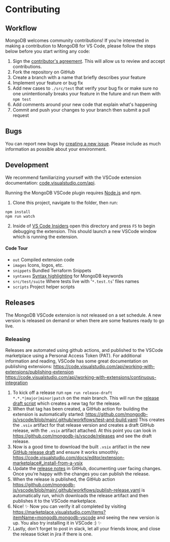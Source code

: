 # Contributing

## Workflow

MongoDB welcomes community contributions! If you’re interested in making a contribution to MongoDB for VS Code, please follow the steps below before you start writing any code:

1. Sign the [contributor's agreement](http://www.mongodb.com/contributor). This will allow us to review and accept contributions.
1. Fork the repository on GitHub
1. Create a branch with a name that briefly describes your feature
1. Implement your feature or bug fix
1. Add new cases to `./src/test` that verify your bug fix or make sure no one
   unintentionally breaks your feature in the future and run them with `npm test`
1. Add comments around your new code that explain what's happening
1. Commit and push your changes to your branch then submit a pull request

## Bugs

You can report new bugs by
[creating a new issue](https://jira.mongodb.org/browse/VSCODE/).
Please include as much information as possible about your environment.

## Development

We recommend familiarizing yourself with the VSCode extension documentation:
[code.visualstudio.com/api](https://code.visualstudio.com/api).

Running the MongoDB VSCode plugin requires [Node.js](https://nodejs.org) and npm.

1. Clone this project, navigate to the folder, then run:

```shell
npm install
npm run watch
```

2. Inside of [VS Code Insiders](https://code.visualstudio.com/insiders/) open this directory and press `F5` to begin debugging the extension. This should launch a new VSCode window which is running the extension.

#### Code Tour

- `out` Compiled extension code
- `images` Icons, logos, etc.
- `snippets` Bundled Terraform Snippets
- `syntaxes` [Syntax highlighting](https://code.visualstudio.com/api/language-extensions/syntax-highlight-guide#injection-grammars) for MongoDB keywords
- `src/test/suite` Where tests live with '`*.test.ts`' files names
- `scripts` Project helper scripts

## Releases

The MongoDB VSCode extension is not released on a set schedule. A new version is released on demand or when there are some features ready to go live.

### Releasing

Releases are automated using github actions, and published to the VSCode marketplace using a Personal Access Token (PAT). For additional information and reading, VSCode has some great documentation on publishing extensions:
https://code.visualstudio.com/api/working-with-extensions/publishing-extension
https://code.visualstudio.com/api/working-with-extensions/continuous-integration

1. To kick off a release run `npm run release-draft *.*.*|major|minor|patch` on the main branch. This will run the [release draft script](https://github.com/mongodb-js/vscode/blob/main/scripts/release-draft.js) which creates a new tag for the release.
1. When that tag has been created, a GitHub action for building the extension is automatically started: https://github.com/mongodb-js/vscode/blob/main/.github/workflows/test-and-build.yaml This creates the `.vsix` artifact for that release version and creates a draft GitHub release, with the `.vsix` artifact attached. At this point you can look in https://github.com/mongodb-js/vscode/releases and see the draft release.
1. Now is a good time to download the built `.vsix` artifact in the new [GitHub release draft](https://github.com/mongodb-js/vscode/releases) and ensure it works smoothly. https://code.visualstudio.com/docs/editor/extension-marketplace#_install-from-a-vsix
1. Update the [release notes](https://github.com/mongodb-js/vscode/releases) in GitHub, documenting user facing changes. Once you’re happy with the changes you can publish the release.
1. When the release is published, the GitHub action https://github.com/mongodb-js/vscode/blob/main/.github/workflows/publish-release.yaml is automatically run, which downloads the release artifact and then publishes it to the VSCode marketplace.
1. Nice! ✨ Now you can verify it all completed by visiting https://marketplace.visualstudio.com/items?itemName=mongodb.mongodb-vscode and seeing the new version is up. You also try installing it in VSCode :) ✨
1. Lastly, don't forget to post in slack, let all your friends know, and close the release ticket in jira if there is one.
